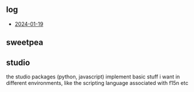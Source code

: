 ## log
- [2024-01-19](./2024_01_19.md)

## sweetpea

## studio
the studio packages (python, javascript) implement basic stuff i want
in different environments, like the scripting language associated with
f15n etc
